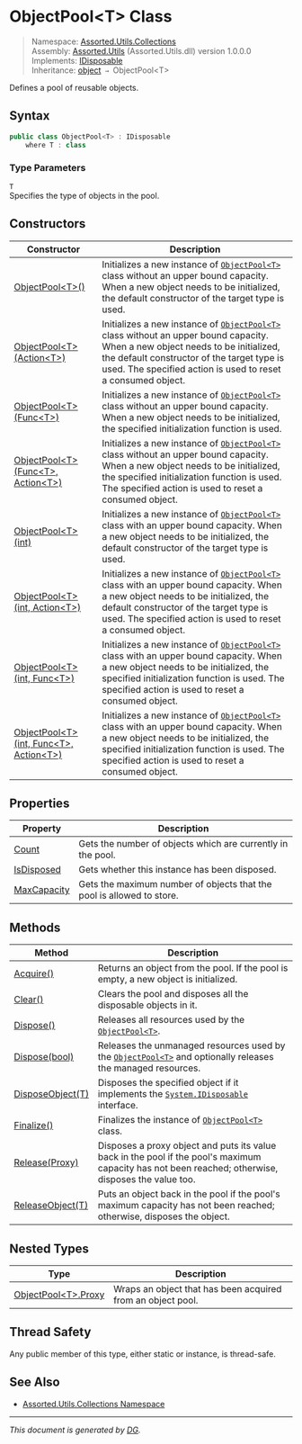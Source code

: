﻿# ObjectPool\<T> Class

> Namespace: [Assorted.Utils.Collections](index.md#assortedutilscollections-namespace)\
> Assembly: [Assorted.Utils](index.md) (Assorted.Utils.dll) version 1.0.0.0\
> Implements: [IDisposable](https://docs.microsoft.com/en-us/dotnet/api/system.idisposable)\
> Inheritance: [object](https://docs.microsoft.com/en-us/dotnet/api/system.object) `→` ObjectPool\<T>

Defines a pool of reusable objects.

## Syntax

```csharp
public class ObjectPool<T> : IDisposable
    where T : class
```

### Type Parameters

`T`\
Specifies the type of objects in the pool.

## Constructors

Constructor | Description
--- | ---
[ObjectPool\<T>()](Assorted.Utils.Collections.ObjectPool-1.-ctor.md#objectpoolt) | Initializes a new instance of [`ObjectPool<T>`](Assorted.Utils.Collections.ObjectPool-1.md) class without an upper bound capacity. When a new object needs to be initialized, the default constructor of the target type is used.
[ObjectPool\<T>(Action\<T>)](Assorted.Utils.Collections.ObjectPool-1.-ctor.md#objectpooltactiont) | Initializes a new instance of [`ObjectPool<T>`](Assorted.Utils.Collections.ObjectPool-1.md) class without an upper bound capacity. When a new object needs to be initialized, the default constructor of the target type is used. The specified action is used to reset a consumed object.
[ObjectPool\<T>(Func\<T>)](Assorted.Utils.Collections.ObjectPool-1.-ctor.md#objectpooltfunct) | Initializes a new instance of [`ObjectPool<T>`](Assorted.Utils.Collections.ObjectPool-1.md) class without an upper bound capacity. When a new object needs to be initialized, the specified initialization function is used.
[ObjectPool\<T>(Func\<T>, Action\<T>)](Assorted.Utils.Collections.ObjectPool-1.-ctor.md#objectpooltfunct-actiont) | Initializes a new instance of [`ObjectPool<T>`](Assorted.Utils.Collections.ObjectPool-1.md) class without an upper bound capacity. When a new object needs to be initialized, the specified initialization function is used. The specified action is used to reset a consumed object.
[ObjectPool\<T>(int)](Assorted.Utils.Collections.ObjectPool-1.-ctor.md#objectpooltint) | Initializes a new instance of [`ObjectPool<T>`](Assorted.Utils.Collections.ObjectPool-1.md) class with an upper bound capacity. When a new object needs to be initialized, the default constructor of the target type is used.
[ObjectPool\<T>(int, Action\<T>)](Assorted.Utils.Collections.ObjectPool-1.-ctor.md#objectpooltint-actiont) | Initializes a new instance of [`ObjectPool<T>`](Assorted.Utils.Collections.ObjectPool-1.md) class with an upper bound capacity. When a new object needs to be initialized, the default constructor of the target type is used. The specified action is used to reset a consumed object.
[ObjectPool\<T>(int, Func\<T>)](Assorted.Utils.Collections.ObjectPool-1.-ctor.md#objectpooltint-funct) | Initializes a new instance of [`ObjectPool<T>`](Assorted.Utils.Collections.ObjectPool-1.md) class with an upper bound capacity. When a new object needs to be initialized, the specified initialization function is used. The specified action is used to reset a consumed object.
[ObjectPool\<T>(int, Func\<T>, Action\<T>)](Assorted.Utils.Collections.ObjectPool-1.-ctor.md#objectpooltint-funct-actiont) | Initializes a new instance of [`ObjectPool<T>`](Assorted.Utils.Collections.ObjectPool-1.md) class with an upper bound capacity. When a new object needs to be initialized, the specified initialization function is used. The specified action is used to reset a consumed object.

## Properties

Property | Description
--- | ---
[Count](Assorted.Utils.Collections.ObjectPool-1.Count.md) | Gets the number of objects which are currently in the pool.
[IsDisposed](Assorted.Utils.Collections.ObjectPool-1.IsDisposed.md) | Gets whether this instance has been disposed.
[MaxCapacity](Assorted.Utils.Collections.ObjectPool-1.MaxCapacity.md) | Gets the maximum number of objects that the pool is allowed to store.

## Methods

Method | Description
--- | ---
[Acquire()](Assorted.Utils.Collections.ObjectPool-1.Acquire.md) | Returns an object from the pool. If the pool is empty, a new object is initialized.
[Clear()](Assorted.Utils.Collections.ObjectPool-1.Clear.md) | Clears the pool and disposes all the disposable objects in it.
[Dispose()](Assorted.Utils.Collections.ObjectPool-1.Dispose.md#dispose) | Releases all resources used by the [`ObjectPool<T>`](Assorted.Utils.Collections.ObjectPool-1.md).
[Dispose(bool)](Assorted.Utils.Collections.ObjectPool-1.Dispose.md#disposebool) | Releases the unmanaged resources used by the [`ObjectPool<T>`](Assorted.Utils.Collections.ObjectPool-1.md) and optionally releases the managed resources.
[DisposeObject(T)](Assorted.Utils.Collections.ObjectPool-1.DisposeObject.md) | Disposes the specified object if it implements the [`System.IDisposable`](https://docs.microsoft.com/en-us/dotnet/api/system.idisposable) interface.
[Finalize()](Assorted.Utils.Collections.ObjectPool-1.Finalize.md) | Finalizes the instance of [`ObjectPool<T>`](Assorted.Utils.Collections.ObjectPool-1.md) class.
[Release(Proxy)](Assorted.Utils.Collections.ObjectPool-1.Release.md) | Disposes a proxy object and puts its value back in the pool if the pool's maximum capacity has not been reached; otherwise, disposes the value too.
[ReleaseObject(T)](Assorted.Utils.Collections.ObjectPool-1.ReleaseObject.md) | Puts an object back in the pool if the pool's maximum capacity has not been reached; otherwise, disposes the object.

## Nested Types

Type | Description
--- | ---
[ObjectPool\<T>.Proxy](Assorted.Utils.Collections.ObjectPool-1.Proxy.md) | Wraps an object that has been acquired from an object pool.

## Thread Safety

Any public member of this type, either static or instance, is thread\-safe.

## See Also

- [Assorted.Utils.Collections Namespace](index.md#assortedutilscollections-namespace)

---

_This document is generated by [DG](https://github.com/Khojasteh/dg)._
